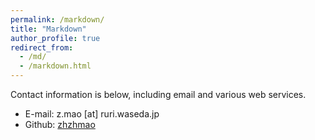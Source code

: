 ```yaml
---
permalink: /markdown/
title: "Markdown"
author_profile: true
redirect_from: 
  - /md/
  - /markdown.html
---
```


Contact information is below, including email and various web services.
- E-mail: z.mao [at] ruri.waseda.jp
- Github: [zhzhmao](https://github.com/zhzhmao)